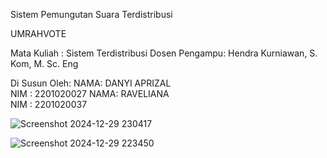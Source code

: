 
Sistem Pemungutan Suara Terdistribusi 

UMRAHVOTE

Mata Kuliah : Sistem Terdistribusi 
Dosen Pengampu: Hendra Kurniawan, S. Kom, M. Sc. Eng

Di Susun Oleh:
 NAMA: DANYI APRIZAL          
 NIM : 2201020027
 NAMA: RAVELIANA                   
 NIM : 2201020037


![Screenshot 2024-12-29 230417](https://github.com/user-attachments/assets/72c84c13-f644-4d62-a880-4621d566531e)

![Screenshot 2024-12-29 223450](https://github.com/user-attachments/assets/4eda04f4-74f9-4360-8c04-1123fa092fb9)



